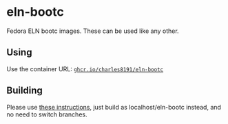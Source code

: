 # eln-bootc

Fedora ELN bootc images. These can be used like any other.

## Using

Use the container URL: [`ghcr.io/charles8191/eln-bootc`](https://ghcr.io/charles8191/eln-bootc)

## Building

Please use [these instructions](https://github.com/charles8191/rocky-bootc/?tab=readme-ov-file#building), just build as localhost/eln-bootc instead, and no need to switch branches.
